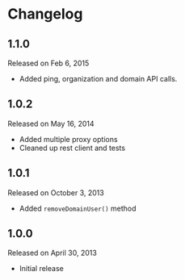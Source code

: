 Changelog
=========
## 1.1.0

Released on Feb 6, 2015

 * Added ping, organization and domain API calls.

## 1.0.2

Released on May 16, 2014

 * Added multiple proxy options
 * Cleaned up rest client and tests

## 1.0.1

Released on October 3, 2013

 * Added `removeDomainUser()` method

## 1.0.0

Released on April 30, 2013

 * Initial release
